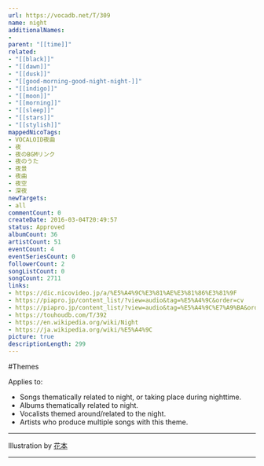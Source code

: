 ```yaml
---
url: https://vocadb.net/T/309
name: night
additionalNames: 
- 
parent: "[[time]]"
related:
- "[[black]]"
- "[[dawn]]"
- "[[dusk]]"
- "[[good-morning-good-night-night-]]"
- "[[indigo]]"
- "[[moon]]"
- "[[morning]]"
- "[[sleep]]"
- "[[stars]]"
- "[[stylish]]"
mappedNicoTags:
- VOCALOID夜曲
- 夜
- 夜のBGMリンク
- 夜のうた
- 夜景
- 夜曲
- 夜空
- 深夜
newTargets:
- all
commentCount: 0
createDate: 2016-03-04T20:49:57
status: Approved
albumCount: 36
artistCount: 51
eventCount: 4
eventSeriesCount: 0
followerCount: 2
songListCount: 0
songCount: 2711
links: 
- https://dic.nicovideo.jp/a/%E5%A4%9C%E3%81%AE%E3%81%86%E3%81%9F
- https://piapro.jp/content_list/?view=audio&tag=%E5%A4%9C&order=cv
- https://piapro.jp/content_list/?view=audio&tag=%E5%A4%9C%E7%A9%BA&order=cv
- https://touhoudb.com/T/392
- https://en.wikipedia.org/wiki/Night
- https://ja.wikipedia.org/wiki/%E5%A4%9C
picture: true
descriptionLength: 299
---
```


#Themes

Applies to:

* Songs thematically related to night, or taking place during nighttime.
* Albums thematically related to night.
* Vocalists themed around/related to the night.
* Artists who produce multiple songs with this theme.

-----
Illustration by [花本](https://www.pixiv.net/en/artworks/97261750)

---


